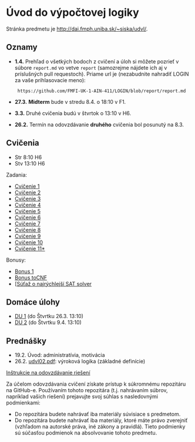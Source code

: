 Úvod do výpočtovej logiky
=========================


Stránka predmetu je http://dai.fmph.uniba.sk/~siska/udvl/.

Oznamy
------
* **1.4.** Prehľad o všetkých bodoch z cvičení a úloh si môžete pozrieť v súbore
    `report.md` vo vetve `report` (samozrejme nájdete ich aj v príslušných pull
    requestoch). Priame url je (nezabudnite nahradiť LOGIN za vaše
    prihlasovacie meno):

       https://github.com/FMFI-UK-1-AIN-411/LOGIN/blob/report/report.md

* **27.3.** **Midterm** bude v stredu 8.4. o 18:10 v F1.
* **3.3.** Druhé cvičenia budú v štvrtok o 13:10 v H6.
* **26.2.** Termín na odovzdávanie **druhého** cvičenia bol posunutý
  na 8.3.

Cvičenia
--------
* Str 8:10 H6
* Stv 13:10 H6

Zadania:
* [Cvičenie 1](cv01)
* [Cvičenie 2](cv02)
* [Cvičenie 3](cv03)
* [Cvičenie 4](cv04)
* [Cvičenie 5](cv05)
* [Cvičenie 6](cv06)
* [Cvičenie 7](cv07)
* [Cvičenie 8](cv08)
* [Cvičenie 9](cv09)
* [Cvičenie 10](cv10)
* [Cvičenie 11\*](cv11)

Bonusy:
* [Bonus 1](bonus01)
* [Bonus toCNF](cv07#bonus)
* [[Súťaž o najrýchlejší SAT solver](sat)

Domáce úlohy
------------

* [DU 1](du01) (do Štvrtku 26.3. 13:10)
* [DU 2](du02) (do Štvrtku 9.4. 13:10)

Prednášky
---------
* 19.2. Úvod: administratívia, motivácia
* 26.2. [udvl02.pdf](slides/udvl02.pdf): výroková logika (základné definície)

[Inštrukcie na odovzdávanie riešení](odovzdavanie.md)

Za účelom odovzdávania cvičení získate prístup k súkromnému repozitáru na GitHub-e.
Používaním tohoto repozitára (t.j. nahrávaním súbrov, napríklad vašich riešení) prejavujte
svoj súhlas s nasledovnými podmienkami:
- Do repozitára budete nahrávať iba materiály súvisiace s predmetom.
- Do repozitára budete nahrávať iba materiály, ktoré máte právo zverejniť
  (vzhľadom na autorské práva, iné zákony a pravidlá).
Tieto podmienky sú súčasťou podmienok na absolvovanie tohoto predmetu.
